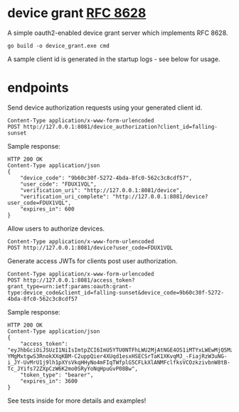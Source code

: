 # device grant [RFC 8628](https://www.rfc-editor.org/rfc/rfc8628)

A simple oauth2-enabled device grant server which implements RFC 8628.

```
go build -o device_grant.exe cmd
```

A sample client id is generated in the startup logs - see below for usage.

# endpoints

Send device authorization requests using your generated client id.
```
Content-Type application/x-www-form-urlencoded
POST http://127.0.0.1:8081/device_authorization?client_id=falling-sunset
```

Sample response:
```
HTTP 200 OK
Content-Type application/json
{
    "device_code": "9b60c30f-5272-4bda-8fc0-562c3c8cdf57",
    "user_code": "FDUX1VQL",
    "verification_uri": "http://127.0.0.1:8081/device",
    "verification_uri_complete": "http://127.0.0.1:8081/device?user_code=FDUX1VQL",
    "expires_in": 600
}
```

Allow users to authorize devices.
```
Content-Type application/x-www-form-urlencoded
POST http://127.0.0.1:8081/device?user_code=FDUX1VQL
```

Generate access JWTs for clients post user authorization.
```
Content-Type application/x-www-form-urlencoded
POST http://127.0.0.1:8081/access_token?grant_type=urn:ietf:params:oauth:grant-type:device_code&client_id=falling-sunset&device_code=9b60c30f-5272-4bda-8fc0-562c3c8cdf57
```

Sample response:
```
HTTP 200 OK
Content-Type application/json
{
    "access_token": "eyJhbGciOiJSUzI1NiIsImtpZCI6ImU5YTU0NTFhLWU2MjAtNGE4OS1iMTYxLWEwMjQ5MzY3OTQ2MCIsInR5cCI6IkpXVCJ9.eyJhdWQiOlsiaW1wb3J0YW50LXJlc291cmNlLXNlcnZlciJdLCJleHAiOjE2NjUwMDY0ODgsImlhdCI6MTY2NTAwMjg4OCwiaXNzIjoiaHR0cHM6Ly9pZGVudGl0eS5pby9qd2tzIiwianRpIjoiMzdlMjFmMjMtNmFhNC00NzczLWE1MDAtZjI1MWM5MTM0NzkzIiwibmJmIjoxNjY1MDAyNjgxLCJzdWIiOiJmYWxsaW5nLXN1bnNldCM5YjYwYzMwZi01MjcyLTRiZGEtOGZjMC01NjJjM2M4Y2RmNTcifQ.NgzGQnaMC_OJHTTCrkz2lbl8UMWsdw1IAOnYQpAFIAfSkATG1WDdY9swTlSNjJZeko1q6juAETxcysOBRZyrv828b8vbWDH7st9f2D1OXZrTQilxRKbB8EQGoS4Pxg5pk4Km5W0ldyChVHaIREegXI4y5oR2DCPygKM-YMgMxtgwS3RnokXXqKBM-C2uppQier4XUqd1esxHSECSrTaK1XKvqMJ_-FiajRzW3uNG-i_JY-UvMrU1j9lh1pXYsVkqHHyNo4mFIqTWfplG5CFLkXlANMFclfksVCOzkzivbnW8tB-Tc_JYifs72ZXpCzW6K2mo0SRyYoNqHpuGvP08Bw",
    "token_type": "bearer",
    "expires_in": 3600
}
```

See tests inside for more details and examples!